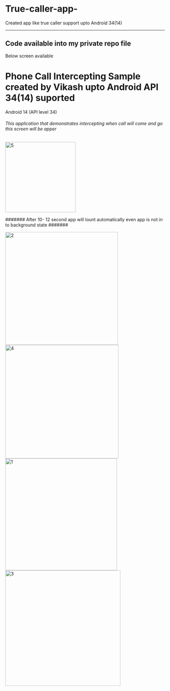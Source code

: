 # True-caller-app-
Created app like true caller support upto Android 34(14) 


----------------------------------------
Code available into my private repo file
----------------------------------------

Below screen available 

# Phone Call Intercepting Sample created by Vikash upto Android API 34(14) suported
Android 14 (API level 34)

###### This application that demonstrates intercepting when call will come and go this screen will be apper ######


<img width="222" alt="5" src="https://github.com/vikash1992/TruaCaller-Nov-2023/assets/11743280/97373c4c-3a64-4791-b813-6741cd668f50">

####### After 10- 12 second app will lount automatically even app is not in to background state #######


<img width="356" alt="2" src="https://github.com/vikash1992/TruaCaller-Nov-2023/assets/11743280/37af5d7a-c0a2-4968-891d-703e7008fbbe">



<img width="358" alt="4" src="https://github.com/vikash1992/TruaCaller-Nov-2023/assets/11743280/a39ac94e-4850-4b35-ad58-ed8b669c4a76">



<img width="353" alt="1" src="https://github.com/vikash1992/TruaCaller-Nov-2023/assets/11743280/d9aeb89e-c3bc-4572-ac80-139beea05550">








<img width="364" alt="3" src="https://github.com/vikash1992/TruaCaller-Nov-2023/assets/11743280/be45f762-7352-475a-b8c8-f2b6f6ac0062">

